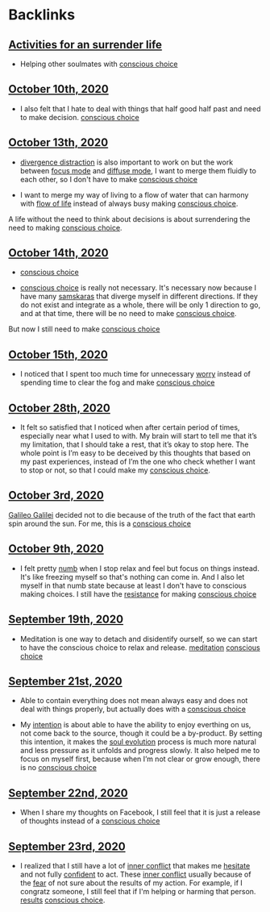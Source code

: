 
# Backlinks
## [Activities for an surrender life](<Activities for an surrender life.md>)
- Helping other soulmates with [conscious choice](<conscious choice.md>)

## [October 10th, 2020](<October 10th, 2020.md>)
- I also felt that I hate to deal with things that half good half past and need to make decision. [conscious choice](<conscious choice.md>)

## [October 13th, 2020](<October 13th, 2020.md>)
- [divergence distraction](<divergence distraction.md>) is also important to work on but the work between [focus mode](<focus mode.md>) and [diffuse mode](<diffuse mode.md>), I want to merge them fluidly to each other, so I don't have to make [conscious choice](<conscious choice.md>)

- I want to merge my way of living to a flow of water that can harmony with [flow of life](<flow of life.md>) instead of always busy making [conscious choice](<conscious choice.md>).

A life without the need to think about decisions is about surrendering the need to making [conscious choice](<conscious choice.md>).

## [October 14th, 2020](<October 14th, 2020.md>)
- [conscious choice](<conscious choice.md>)

- [conscious choice](<conscious choice.md>) is really not necessary. It's necessary now because I have many [samskaras](<samskaras.md>) that diverge myself in different directions. If they do not exist and integrate as a whole, there will be only 1 direction to go, and at that time, there will be no need to make [conscious choice](<conscious choice.md>).

But now I still need to make [conscious choice](<conscious choice.md>)

## [October 15th, 2020](<October 15th, 2020.md>)
- I noticed that I spent too much time for unnecessary [worry](<worry.md>) instead of spending time to clear the fog and make [conscious choice](<conscious choice.md>)

## [October 28th, 2020](<October 28th, 2020.md>)
- It felt so satisfied that I noticed when after certain period of times, especially near what I used to with. My brain will start to tell me that it’s my limitation, that I should take a rest, that it’s okay to stop here. The whole point is I’m easy to be deceived by this thoughts that based on my past experiences, instead of I’m the one who check whether I want to stop or not, so that I could make my [conscious choice](<conscious choice.md>).

## [October 3rd, 2020](<October 3rd, 2020.md>)
[Galileo Galilei](<Galileo Galilei.md>) decided not to die because of the truth of the fact that earth spin around the sun. For me, this is a [conscious choice](<conscious choice.md>)

## [October 9th, 2020](<October 9th, 2020.md>)
- I felt pretty [numb](<numb.md>) when I stop relax and feel but focus on things instead. It's like freezing myself so that's nothing can come in. And I also let myself in that numb state because at least I don't have to conscious making choices. I still have the [resistance](<resistance.md>) for making [conscious choice](<conscious choice.md>)

## [September 19th, 2020](<September 19th, 2020.md>)
- Meditation is one way to detach and disidentify ourself, so we can start to have the conscious choice to relax and release. [meditation](<meditation.md>) [conscious choice](<conscious choice.md>)

## [September 21st, 2020](<September 21st, 2020.md>)
- Able to contain everything does not mean always easy and does not deal with things properly, but actually does with a [conscious choice](<conscious choice.md>)

- My [intention](<intention.md>) is about able to have the ability to enjoy everthing on us, not come back to the source, though it could be a by-product. By setting this intention, it makes the [soul evolution](<soul evolution.md>) process is much more natural and less pressure as it unfolds and progress slowly. It also helped me to focus on myself first, because when I’m not clear or grow enough, there is no [conscious choice](<conscious choice.md>)

## [September 22nd, 2020](<September 22nd, 2020.md>)
- When I share my thoughts on Facebook, I still feel that it is just a release of thoughts instead of a [conscious choice](<conscious choice.md>)

## [September 23rd, 2020](<September 23rd, 2020.md>)
- I realized that I still have a lot of [inner conflict](<inner conflict.md>) that makes me [hesitate](<hesitate.md>) and not fully [confident](<confident.md>) to act. These [inner conflict](<inner conflict.md>) usually because of the [fear](<fear.md>) of not sure about the results of my action. For example, if I congratz someone, I still feel that if I'm helping or harming that person. [results](<results.md>) [conscious choice](<conscious choice.md>).

